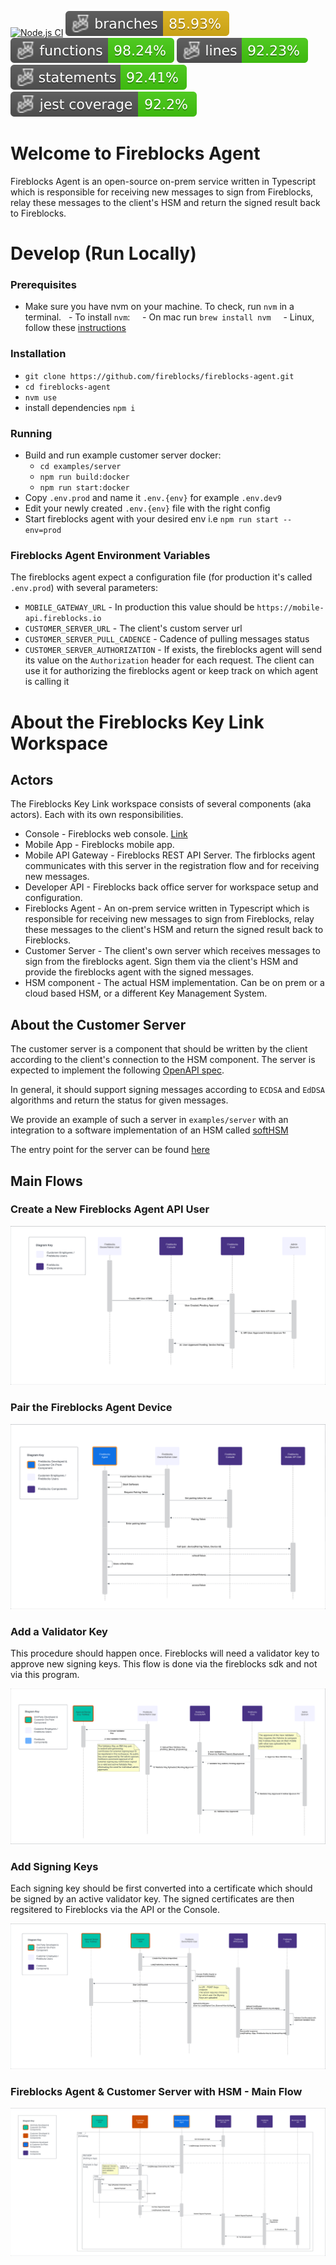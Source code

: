 [![Node.js CI](https://github.com/fireblocks/fireblocks-agent/actions/workflows/node.js.yml/badge.svg)](https://github.com/fireblocks/fireblocks-agent/actions/workflows/node.js.yml)
![Branches](https://github.com/fireblocks/fireblocks-agent/blob/badges/badges/coverage-branches.svg)
![Functions](https://github.com/fireblocks/fireblocks-agent/blob/badges/badges/coverage-functions.svg)
![Lines](https://github.com/fireblocks/fireblocks-agent/blob/badges/badges/coverage-lines.svg)
![Statements](https://github.com/fireblocks/fireblocks-agent/blob/badges/badges/coverage-statements.svg)
![Jest coverage](https://github.com/fireblocks/fireblocks-agent/blob/badges/badges/coverage-jest%20coverage.svg)

# Welcome to Fireblocks Agent

Fireblocks Agent is an open-source on-prem service written in Typescript which is responsible for receiving new messages to sign from Fireblocks, relay these messages to the client's HSM and return the signed result back to Fireblocks.

# Develop (Run Locally)

### Prerequisites

- Make sure you have nvm on your machine. To check, run `nvm` in a terminal.
  - To install `nvm`:
    - On mac run `brew install nvm`
    - Linux, follow these [instructions](https://github.com/nvm-sh/nvm?tab=readme-ov-file#installing-and-updating)

### Installation 

- `git clone https://github.com/fireblocks/fireblocks-agent.git`
- `cd fireblocks-agent`
- `nvm use`
- install dependencies `npm i`

### Running
- Build and run example customer server docker:
  - `cd examples/server`
  - `npm run build:docker`
  - `npm run start:docker`
- Copy `.env.prod` and name it `.env.{env}` for example `.env.dev9`
- Edit your newly created `.env.{env}` file with the right config
- Start fireblocks agent with your desired env i.e `npm run start --env=prod`

### Fireblocks Agent Environment Variables
The fireblocks agent expect a configuration file (for production it's called `.env.prod`) with several parameters:
* `MOBILE_GATEWAY_URL` - In production this value should be `https://mobile-api.fireblocks.io`
* `CUSTOMER_SERVER_URL` - The client's custom server url
* `CUSTOMER_SERVER_PULL_CADENCE` - Cadence of pulling messages status
* `CUSTOMER_SERVER_AUTHORIZATION` - If exists, the fireblocks agent will send its value on the `Authorization` header for each request. The client can use it for authorizing the fireblocks agent or keep track on which agent is calling it


# About the Fireblocks Key Link Workspace

## Actors
The Fireblocks Key Link workspace consists of several components (aka actors). Each with its own responsibilities.

* Console - Fireblocks web console. [Link](https://console.fireblocks.io/v2/)
* Mobile App - Fireblocks mobile app.
* Mobile API Gateway - Fireblocks REST API Server. The firblocks agent communicates with this server in the registration flow and for receiving new messages.
* Developer API - Fireblocks back office server for workspace setup and configuration.
* Fireblocks Agent - An on-prem service written in Typescript which is responsible for receiving new messages to sign from Fireblocks, relay these messages to the client's HSM and return the signed result back to Fireblocks.
* Customer Server - The client's own server which receives messages to sign from the fireblocks agent. Sign them via the client's HSM and provide the fireblocks agent with the signed messages.
* HSM component - The actual HSM implementation. Can be on prem or a cloud based HSM, or a different Key Management System.

## About the Customer Server
The customer server is a component that should be written by the client according to the client's connection to the HSM component. The server is expected to implement the following [OpenAPI spec](api/customer-server.api.yml). 

In general, it should support signing messages according to `ECDSA` and `EdDSA` algorithms and return the status for given messages.

We provide an example of such a server in `examples/server` with an integration to a software implementation of an HSM called [softHSM](https://www.opendnssec.org/softhsm/)

The entry point for the server can be found [here](examples/server/src/server.ts)

## Main Flows

### Create a New Fireblocks Agent API User

![Create a New Fireblocks Agent API User flow](docs/flows/create_api_user_sd.png)

### Pair the Fireblocks Agent Device

![Pair the Fireblocks Agent Device flow](docs/flows/pair_device_sd.png)

### Add a Validator Key
This procedure should happen once. Fireblocks will need a validator key to approve new signing keys. This flow is done via the fireblocks sdk and not via this program.

![Add validator key flow](docs/flows/add_validator_key.png)

### Add Signing Keys
Each signing key should be first converted into a certificate which should be signed by an active validator key. The signed certificates are then regsitered to Fireblocks via the API or the Console. 

![Add signing keys flow](docs/flows/add_signing_keys.png)

### Fireblocks Agent & Customer Server with HSM - Main Flow

![fireblocks agent main logic flow](docs/flows/fireblocks_agent_main_flow.png)